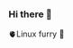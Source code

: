 ### Hi there 👋

<!--I'm mertoalex, my hobbies is writing codes and use linux oses (write bash commands to make command bc I use linux)
#I hate my english level-->
🫀Linux
furry 🦔

<!--a random meme for you (refresh the page to another meme):
[<img src='https://random-memer.herokuapp.com/' alt="Please refresh the page if the meme doesn't show up."/>](https://random-memer.herokuapp.com/)
wth-->
<!--
**mertoalex/mertoalex** is a ✨ _special_ ✨ repository because its `README.md` (this file) appears on your GitHub profile.

Here are some ideas to get you started:

- 🔭 I’m currently working on ...
- 🌱 I’m currently learning ...
- 👯 I’m looking to collaborate on ...
- 🤔 I’m looking for help with ...
- 💬 Ask me about ...
- 📫 How to reach me: ...
- 😄 Pronouns: ...
- ⚡ Fun fact: ...
-->
